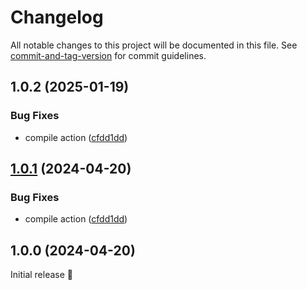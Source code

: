 # Changelog

All notable changes to this project will be documented in this file. See [commit-and-tag-version](https://github.com/absolute-version/commit-and-tag-version) for commit guidelines.

## 1.0.2 (2025-01-19)


### Bug Fixes

* compile action ([cfdd1dd](https://github.com/robingenz/action-google-indexing/commit/cfdd1dd3a413f3a32ca058e03472b8b091f5acfd))

## [1.0.1](https://github.com/robingenz/action-google-indexing/compare/v1.0.0...v1.0.1) (2024-04-20)


### Bug Fixes

* compile action ([cfdd1dd](https://github.com/robingenz/action-google-indexing/commit/cfdd1dd3a413f3a32ca058e03472b8b091f5acfd))

## 1.0.0 (2024-04-20)

Initial release 🎉
